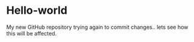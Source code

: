 # Hello-world
My new GitHub repository
trying again to commit changes..
lets see how this will be affected.
